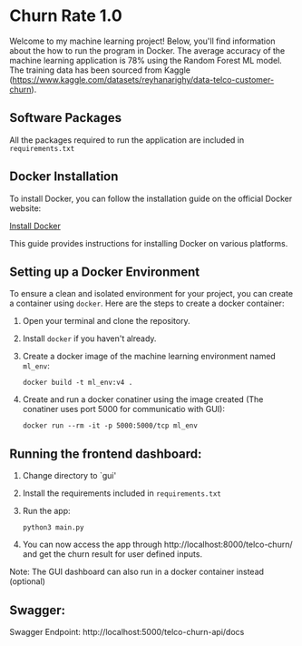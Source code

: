 # Churn Rate 1.0

Welcome to my machine learning project! Below, you'll find information about the how to run the program in Docker. The average accuracy of the machine learning application is 78% using the Random Forest ML model. The training data has been sourced from Kaggle (https://www.kaggle.com/datasets/reyhanarighy/data-telco-customer-churn).

## Software Packages

All the packages required to run the application are included in `requirements.txt`

## Docker Installation

To install Docker, you can follow the installation guide on the official Docker website:

[Install Docker](https://docs.docker.com/engine/install/)

This guide provides instructions for installing Docker on various platforms.

## Setting up a Docker Environment

To ensure a clean and isolated environment for your project, you can create a container using `docker`. Here are the steps to create a docker container:

1. Open your terminal and clone the repository.
2. Install `docker` if you haven't already.
3. Create a docker image of the machine learning environment named `ml_env`:

   ```docker build -t ml_env:v4 .```

4. Create and run a docker conatiner using the image created (The conatiner uses port 5000 for communicatio with GUI):

   ```docker run --rm -it -p 5000:5000/tcp ml_env```

## Running the frontend dashboard:

1. Change directory to `gui'
2. Install the requirements included in `requirements.txt`
3. Run the app:

   ```python3 main.py```

4. You can now access the app through http://localhost:8000/telco-churn/ and get the churn result for user defined inputs.

Note: The GUI dashboard can also run in a docker container instead (optional)

## Swagger:

Swagger Endpoint: http://localhost:5000/telco-churn-api/docs